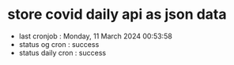 # store covid daily api as json data

- last cronjob : Monday, 11 March 2024 00:53:58
- status og cron : success
- status daily cron : success
      
      